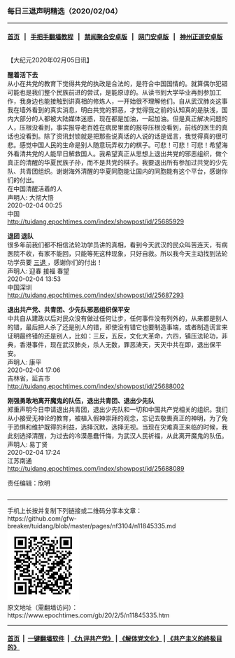 ### 每日三退声明精选（2020/02/04）
------------------------

#### [首页](https://github.com/gfw-breaker/banned-news1/blob/master/README.md) &nbsp;&nbsp;|&nbsp;&nbsp; [手把手翻墙教程](https://github.com/gfw-breaker/guides/wiki) &nbsp;&nbsp;|&nbsp;&nbsp; [禁闻聚合安卓版](https://github.com/gfw-breaker/bn-android) &nbsp;&nbsp;|&nbsp;&nbsp; [网门安卓版](https://github.com/oGate2/oGate) &nbsp;&nbsp;|&nbsp;&nbsp; [神州正道安卓版](https://github.com/SzzdOgate/update) 



<div class="column" id="artbody" itemprop="articleBody">
 <!-- article content begin -->
 <p>
  【大纪元2020年02月05日讯】
 </p>
 <p>
  <strong>
   醒着活下去
  </strong>
  <br/>
  从小在共党的教育下觉得共党的执政是合法的，是符合中国国情的。就算偶尔犯错可能也是我们整个民族前进的尝试，是能原谅的。从读书到大学毕业再到参加工作，我身边也能接触到讲真相的修炼人，一开始很不理解他们。自从武汉肺炎这事我在墙外看到的真实消息，明白共党的邪恶，才觉得我之前的认知真的是肤浅，国内大部分的人都被大陆媒体迷惑，现在都是加油，一起加油。但是真正解决问题的人，压根没看到，事实报导老百姓在病房里面的报导压根没看到，前线的医生的真话也没看到。除了资讯封锁就是把那些说真话的人说的话是谣言，我觉得真的很可悲。感觉中国人民的生命是别人随意玩弄权力的棋子。可悲！可悲！可悲！希望海外看清共党的人能早日解救国人。我希望真正从思想上退出共党的邪恶组织，做个真正的清醒的华夏民族子孙，而不是共党的棋子。我要退出所有参加过共党的少先队、共青团组织。谢谢海外清醒的华夏同胞能让国内的同胞能有这个平台，感谢你们的付出。
  <br/>
  在中国清醒活着的人
  <br/>
  声明人: 大彻大悟
  <br/>
  2020-02-04 00:25
  <br/>
  中国
  <br/>
  <a href="http://tuidang.epochtimes.com/index/showpost/id/25685929">
   http://tuidang.epochtimes.com/index/showpost/id/25685929
  </a>
 </p>
 <p>
  <strong>
   退团 退队
  </strong>
  <br/>
  很多年前我们都不相信法轮功学员讲的真相，看到今天武汉的民众叫苦连天，有病医院不收，有家不能回，只能等死这种现象，只好自救。所以我今天主动找到法轮功学员要
  <a href="https://www.epochtimes.com/gb/tag/%E4%B8%89%E9%80%80.html">
   三退
  </a>
  ，感谢你们的付出！
  <br/>
  声明人: 迎春 接福 春望
  <br/>
  2020-02-04 13:53
  <br/>
  中国深圳
  <br/>
  <a href="http://tuidang.epochtimes.com/index/showpost/id/25687293">
   http://tuidang.epochtimes.com/index/showpost/id/25687293
  </a>
 </p>
 <p>
  <strong>
   退出共产党、共青团、少先队邪恶组织保平安
  </strong>
  <br/>
  中共自从建政以后对民众没有做过任何让步，任何事件没有列外的，从来都是别人的错，最后把人杀了还是别人的错，即使没有错它也要制造事端，或者制造谎言来证明最终错的还是别人，比如：三反，五反，文化大革命，六四，镇压法轮功，非典，香港事件，现在武汉肺炎，杀人无数，罪恶涛天，天灭中共在即，退出保平安。
  <br/>
  声明人: 康平
  <br/>
  2020-02-04 17:06
  <br/>
  吉林省，延吉市
  <br/>
  <a href="http://tuidang.epochtimes.com/index/showpost/id/25688002">
   http://tuidang.epochtimes.com/index/showpost/id/25688002
  </a>
 </p>
 <p>
  <strong>
   刚强勇敢地离开魔鬼的队伍，退出共青团、退出少先队
  </strong>
  <br/>
  郑重声明今日申请退出共青团，退出少先队和一切和中国共产党相关的组织。我们从小接受无神论的教育，被植入假神崇拜的观念，忘记去敬畏真正的神明，为了免于恐惧和维护既得的利益，选择沉默，选择无视。当现在灾难真正来临的时候，我此刻选择清醒，为过去的冷漠愚蠢忏悔，为武汉人民祈福，从此离开魔鬼的队伍。
  <br/>
  声明人: 易丁贤
  <br/>
  2020-02-04 17:24
  <br/>
  江苏南通
  <br/>
  <a href="http://tuidang.epochtimes.com/index/showpost/id/25688089">
   http://tuidang.epochtimes.com/index/showpost/id/25688089
  </a>
 </p>
 <p>
  责任编辑：欣明
 </p>
 <!-- article content end -->
 <div id="below_article_ad">
  <div id="below_article_ad_inner">
  </div>
 </div>
</div>

<hr/>
手机上长按并复制下列链接或二维码分享本文章：<br/>
https://github.com/gfw-breaker/tuidang/blob/master/pages/nf3104/n11845335.md <br/>
<a href='https://github.com/gfw-breaker/tuidang/blob/master/pages/nf3104/n11845335.md'><img src='https://github.com/gfw-breaker/tuidang/blob/master/pages/nf3104/n11845335.md.png'/></a> <br/>
原文地址（需翻墙访问）：https://www.epochtimes.com/gb/20/2/5/n11845335.htm


------------------------
#### [首页](https://github.com/gfw-breaker/banned-news/blob/master/README.md) &nbsp;|&nbsp; [一键翻墙软件](https://github.com/gfw-breaker/nogfw/blob/master/README.md) &nbsp;| [《九评共产党》](https://github.com/gfw-breaker/9ping.md/blob/master/README.md#九评之一评共产党是什么) | [《解体党文化》](https://github.com/gfw-breaker/jtdwh.md/blob/master/README.md) | [《共产主义的终极目的》](https://github.com/gfw-breaker/gczydzjmd.md/blob/master/README.md)


<img src='http://gfw-breaker.win/tuidang/pages/nf3104/n11845335.md' width='0px' height='0px'/>